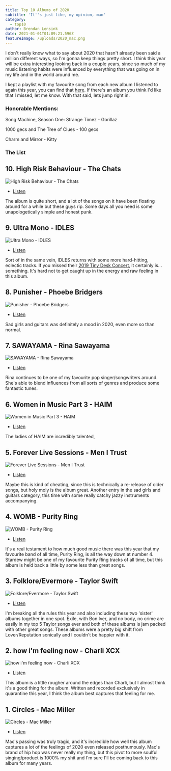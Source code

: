 ```yaml
---
title: Top 10 Albums of 2020
subtitle: 'It''s just like, my opinion, man'
category:
  - top10
author: Brendan Lensink
date: 2021-01-01T01:09:21.596Z
featureImage: /uploads/2020_mac.png
---
```


I don't really know what to say about 2020 that hasn't already been said a million different ways, so I'm gonna keep things pretty short. I think this year will be extra interesting looking back in a couple years, since so much of my music listening habits were influenced by everything that was going on in my life and in the world around me.

I kept a playlist with my favourite song from each new album I listened to again this year, you can find that [here](https://open.spotify.com/playlist/4WEDXvZ7BK5dsHhf26zshu?si=4Ld-dLEFQ3-pb1EzyDUFdA). If there's an album you think I'd like that I missed, let me know. With that said, lets jump right in.


### Honorable Mentions:

Song Machine, Season One: Strange Timez - Gorillaz

1000 gecs and The Tree of Clues - 100 gecs

Charm and Mirror - Kitty


### The List


## 10. High Risk Behaviour - The Chats

![High Risk Behaviour - The Chats](/uploads/2020_chats.jpg)

* [Listen](https://www.youtube.com/watch?v=1LGM82uPuvA)

The album is quite short, and a lot of the songs on it have been floating around for a while but these guys rip. Some days all you need is some unapologetically simple and honest punk.


## 9. Ultra Mono - IDLES

![Ultra Mono - IDLES](/uploads/2020_idles.jpg)

* [Listen](https://www.youtube.com/watch?v=BLcM3fq6Quk)

Sort of in the same vein, IDLES returns with some more hard-hitting, eclectic tracks. If you missed their [2019 Tiny Desk Concert](https://www.youtube.com/watch?v=wMehItNQKAA), it certainly is... something. It's hard not to get caught up in the energy and raw feeling in this album.


## 8. Punisher - Phoebe Bridgers

![Punisher - Phoebe Bridgers](/uploads/2020_phoebe.webp)

* [Listen](https://www.youtube.com/watch?v=Tw0zYd0eIlk)

Sad girls and guitars was definitely a mood in 2020, even more so than normal.


## 7. SAWAYAMA - Rina Sawayama

![SAWAYAMA - Rina Sawayama](/uploads/2020_rina.webp)

* [Listen](https://www.youtube.com/watch?v=OLXtc2OSrLQ)

Rina continues to be one of my favourite pop singer/songwriters around. She's able to blend influences from all sorts of genres and produce some fantastic tunes.


## 6. Women in Music Part 3 - HAIM

![Women in Music Part 3 - HAIM](/uploads/2020_haim.webp)

* [Listen](https://youtu.be/crZvtA9I4lY)

The ladies of HAIM are incredibly talented,


## 5. Forever Live Sessions - Men I Trust

![Forever Live Sessions - Men I Trust](/uploads/2020_mit.jpg)

* [Listen](https://youtu.be/wCm17ul0ukc)

Maybe this is kind of cheating, since this is technically a re-release of older songs, but holy moly is the album great. Another entry in the sad girls and guitars category, this time with some really catchy jazzy instruments accompanying.


## 4. WOMB - Purity Ring

![WOMB - Purity Ring](/uploads/2020_purity.jpg)

* [Listen](https://www.youtube.com/watch?v=rlpb0kBiDjA)

It's a real testament to how much good music there was this year that my favourite band of all time, Purity Ring, is all the way down at number 4. Stardew might be one of my favourite Purity Ring tracks of all time, but this album is held back a little by some less than great songs.


## 3. Folklore/Evermore - Taylor Swift

![Folklore/Evermore - Taylor Swift](/uploads/2020_taylor.jpg)

* [Listen](https://youtu.be/osdoLjUNFnA)

I'm breaking all the rules this year and also including these two 'sister' albums together in one spot. Exile, with Bon Iver, and no body, no crime are easily in my top 5 Taylor songs ever and both of these albums is jam packed with other great songs. These albums were a pretty big shift from Lover/Reputation sonically and I couldn't be happier with it.


## 2. how i'm feeling now - Charli XCX

![how i'm feeling now - Charli XCX](/uploads/2020_charli.png)

* [Listen](https://youtu.be/TbJE-KVZvTA)

This album is a little rougher around the edges than Charli, but I almost think it's a good thing for the album. Written and recorded exclusively in quarantine this year, I think the album best captures that feeling for me.


## 1. Circles - Mac Miller

![Circles - Mac Miller](/uploads/2020_mac.jpg)

* [Listen](https://youtu.be/aIHF7u9Wwiw)

Mac's passing was truly tragic, and it's incredible how well this album captures a lot of the feelings of 2020 even released posthumously. Mac's brand of hip hop was never really my thing, but this pivot to more soulful singing/product is 1000% my shit and I'm sure I'll be coming back to this album for many years.







